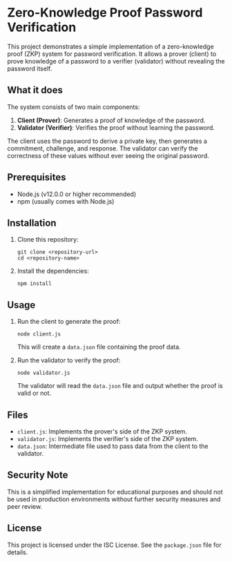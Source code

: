 # Zero-Knowledge Proof Password Verification

This project demonstrates a simple implementation of a zero-knowledge proof (ZKP) system for password verification. It allows a prover (client) to prove knowledge of a password to a verifier (validator) without revealing the password itself.

## What it does

The system consists of two main components:

1. **Client (Prover)**: Generates a proof of knowledge of the password.
2. **Validator (Verifier)**: Verifies the proof without learning the password.

The client uses the password to derive a private key, then generates a commitment, challenge, and response. The validator can verify the correctness of these values without ever seeing the original password.

## Prerequisites

- Node.js (v12.0.0 or higher recommended)
- npm (usually comes with Node.js)

## Installation

1. Clone this repository:
   ```
   git clone <repository-url>
   cd <repository-name>
   ```

2. Install the dependencies:
   ```
   npm install
   ```

## Usage

1. Run the client to generate the proof:
   ```
   node client.js
   ```
   This will create a `data.json` file containing the proof data.

2. Run the validator to verify the proof:
   ```
   node validator.js
   ```
   The validator will read the `data.json` file and output whether the proof is valid or not.

## Files

- `client.js`: Implements the prover's side of the ZKP system.
- `validator.js`: Implements the verifier's side of the ZKP system.
- `data.json`: Intermediate file used to pass data from the client to the validator.

## Security Note

This is a simplified implementation for educational purposes and should not be used in production environments without further security measures and peer review.

## License

This project is licensed under the ISC License. See the `package.json` file for details.